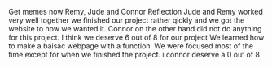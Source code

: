 Get memes now 
Remy, Jude and Connor 
Reflection
Jude and Remy worked very well together we finished our project rather qickly and we got the website to how we wanted it. Connor on the other hand did not do anything for this project.
I think we deserve 6 out of 8 for our project
We learned how to make a baisac webpage with a function.
We were focused most of the time except for when we finished the project.
i connor deserve a 0 out of 8